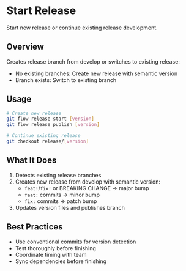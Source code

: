 # Start Release

Start new release or continue existing release development.

## Overview

Creates release branch from develop or switches to existing release:
- No existing branches: Create new release with semantic version
- Branch exists: Switch to existing branch

## Usage

```bash
# Create new release
git flow release start [version]
git flow release publish [version]

# Continue existing release
git checkout release/[version]
```

## What It Does

1. Detects existing release branches
2. Creates new release from develop with semantic version:
   - `feat!`/`fix!` or BREAKING CHANGE → major bump
   - `feat:` commits → minor bump
   - `fix:` commits → patch bump
3. Updates version files and publishes branch

## Best Practices
- Use conventional commits for version detection
- Test thoroughly before finishing
- Coordinate timing with team
- Sync dependencies before finishing